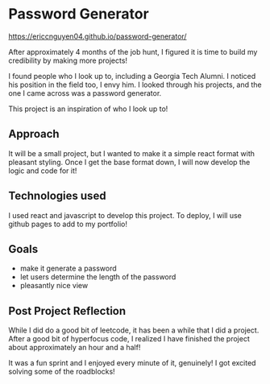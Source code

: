# Password Generator

https://ericcnguyen04.github.io/password-generator/

After approximately 4 months of the job hunt, I figured it is time to build my credibility by making more projects!

I found people who I look up to, including a Georgia Tech Alumni. I noticed his position in the field too, I envy him. I looked through his projects, and the one I came across was a password generator.

This project is an inspiration of who I look up to!

## Approach

It will be a small project, but I wanted to make it a simple react format with pleasant styling. Once I get the base format down, I will now develop the logic and code for it!

## Technologies used

I used react and javascript to develop this project. To deploy, I will use github pages to add to my portfolio!

## Goals
- make it generate a password
- let users determine the length of the password
- pleasantly nice view

## Post Project Reflection
While I did do a good bit of leetcode, it has been a while that I did a project. After a good bit of hyperfocus code, I realized I have finished the project about approximately an hour and a half! 

It was a fun sprint and I enjoyed every minute of it, genuinely! I got excited solving some of the roadblocks!